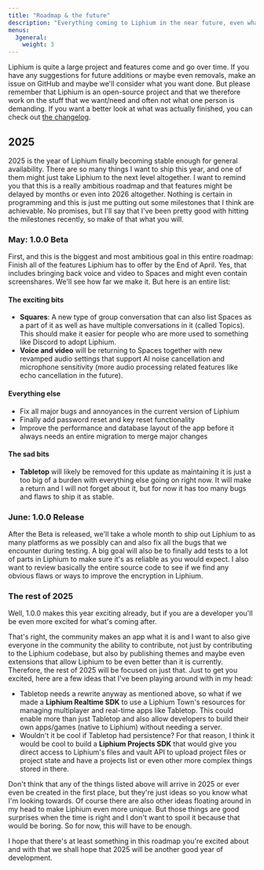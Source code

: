 ```yaml
---
title: "Roadmap & the future"
description: "Everything coming to Liphium in the near future, even what you can expect in the far future."
menus:
  3general:
    weight: 3
---
```


Liphium is quite a large project and features come and go over time. If you have any suggestions for future additions or maybe even removals, make an issue on GitHub and maybe we'll consider what you want done. But please remember that Liphium is an open-source project and that we therefore work on the stuff that we want/need and often not what one person is demanding. If you want a better look at what was actually finished, you can check out [the changelog](https://github.com/Liphium/chat_interface/blob/main/CHANGELOG.md).

## 2025

2025 is the year of Liphium finally becoming stable enough for general availability. There are so many things I want to ship this year, and one of them might just take Liphium to the next level altogether. I want to remind you that this is a really ambitious roadmap and that features might be delayed by months or even into 2026 altogether. Nothing is certain in programming and this is just me putting out some milestones that I think are achievable. No promises, but I'll say that I've been pretty good with hitting the milestones recently, so make of that what you will.

### May: 1.0.0 Beta

First, and this is the biggest and most ambitious goal in this entire roadmap: Finish all of the features Liphium has to offer by the End of April. Yes, that includes bringing back voice and video to Spaces and might even contain screenshares. We'll see how far we make it. But here is an entire list:

#### The exciting bits

- **Squares**: A new type of group conversation that can also list Spaces as a part of it as well as have multiple conversations in it (called Topics). This should make it easier for people who are more used to something like Discord to adopt Liphium.
- **Voice and video** will be returning to Spaces together with new revamped audio settings that support AI noise cancellation and microphone sensitivity (more audio processing related features like echo cancellation in the future).

#### Everything else

- Fix all major bugs and annoyances in the current version of Liphium
- Finally add password reset and key reset functionality
- Improve the performance and database layout of the app before it always needs an entire migration to merge major changes

#### The sad bits

- **Tabletop** will likely be removed for this update as maintaining it is just a too big of a burden with everything else going on right now. It will make a return and I will not forget about it, but for now it has too many bugs and flaws to ship it as stable.

### June: 1.0.0 Release

After the Beta is released, we'll take a whole month to ship out Liphium to as many platforms as we possibly can and also fix all the bugs that we encounter during testing. A big goal will also be to finally add tests to a lot of parts in Liphium to make sure it's as reliable as you would expect. I also want to review basically the entire source code to see if we find any obvious flaws or ways to improve the encryption in Liphium.

### The rest of 2025

Well, 1.0.0 makes this year exciting already, but if you are a developer you'll be even more excited for what's coming after.

That's right, the community makes an app what it is and I want to also give everyone in the community the ability to contribute, not just by contributing to the Liphium codebase, but also by publishing themes and maybe even extensions that allow Liphium to be even better than it is currently. Therefore, the rest of 2025 will be focused on just that. Just to get you excited, here are a few ideas that I've been playing around with in my head:

- Tabletop needs a rewrite anyway as mentioned above, so what if we made a **Liphium Realtime SDK** to use a Liphium Town's resources for managing multiplayer and real-time apps like Tabletop. This could enable more than just Tabletop and also allow developers to build their own apps/games (native to Liphium) without needing a server.
- Wouldn't it be cool if Tabletop had persistence? For that reason, I think it would be cool to build a **Liphium Projects SDK** that would give you direct access to Liphium's files and vault API to upload project files or project state and have a projects list or even other more complex things stored in there.

Don't think that any of the things listed above will arrive in 2025 or ever even be created in the first place, but they're just ideas so you know what I'm looking towards. Of course there are also other ideas floating around in my head to make Liphium even more unique. But those things are good surprises when the time is right and I don't want to spoil it because that would be boring. So for now, this will have to be enough.

I hope that there's at least something in this roadmap you're excited about and with that we shall hope that 2025 will be another good year of development.

